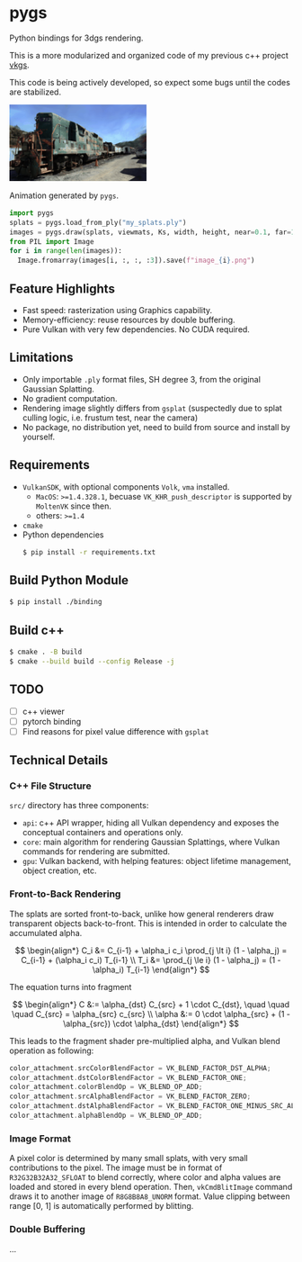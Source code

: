 # pygs
Python bindings for 3dgs rendering.

This is a more modularized and organized code of my previous c++ project [vkgs](https://github.com/jaesung-cs/vkgs).

This code is being actively developed, so expect some bugs until the codes are stabilized.

![](/media/train.gif)

Animation generated by `pygs`.
```python
import pygs
splats = pygs.load_from_ply("my_splats.ply")
images = pygs.draw(splats, viewmats, Ks, width, height, near=0.1, far=1e3).numpy()  # (C, H, W, 3)
from PIL import Image
for i in range(len(images)):
  Image.fromarray(images[i, :, :, :3]).save(f"image_{i}.png")
```

## Feature Highlights
- Fast speed: rasterization using Graphics capability.
- Memory-efficiency: reuse resources by double buffering.
- Pure Vulkan with very few dependencies. No CUDA required.

## Limitations
- Only importable `.ply` format files, SH degree 3, from the original Gaussian Splatting.
- No gradient computation.
- Rendering image slightly differs from `gsplat` (suspectedly due to splat culling logic, i.e. frustum test, near the camera)
- No package, no distribution yet, need to build from source and install by yourself.

## Requirements
- `VulkanSDK`, with optional components `Volk`, `vma` installed.
  - `MacOS`: `>=1.4.328.1`, becuase `VK_KHR_push_descriptor` is supported by `MoltenVK` since then.
  - others: `>=1.4`
- `cmake`
- Python dependencies
  ```bash
  $ pip install -r requirements.txt
  ```

## Build Python Module
```bash
$ pip install ./binding
```

## Build c++
```bash
$ cmake . -B build
$ cmake --build build --config Release -j
```

## TODO
- [ ] c++ viewer
- [ ] pytorch binding
- [ ] Find reasons for pixel value difference with `gsplat`

## Technical Details

### C++ File Structure
`src/` directory has three components:
- `api`: c++ API wrapper, hiding all Vulkan dependency and exposes the conceptual containers and operations only.
- `core`: main algorithm for rendering Gaussian Splattings, where Vulkan commands for rendering are submitted.
- `gpu`: Vulkan backend, with helping features: object lifetime management, object creation, etc.

### Front-to-Back Rendering
The splats are sorted front-to-back, unlike how general renderers draw transparent objects back-to-front.
This is intended in order to calculate the accumulated alpha.

$$
\begin{align*}
C_i &= C_{i-1} + \alpha_i c_i \prod_{j \lt i} (1 - \alpha_j) = C_{i-1} + (\alpha_i c_i) T_{i-1} \\
T_i &= \prod_{j \le i} (1 - \alpha_j) = (1 - \alpha_i) T_{i-1}
\end{align*}
$$

The equation turns into fragment

$$
\begin{align*}
C &:= \alpha_{dst} C_{src} + 1 \cdot C_{dst}, \quad \quad \quad C_{src} = \alpha_{src} c_{src} \\
\alpha &:= 0 \cdot \alpha_{src} + (1 - \alpha_{src}) \cdot \alpha_{dst}
\end{align*}
$$

This leads to the fragment shader pre-multiplied alpha, and Vulkan blend operation as following:
```c++
color_attachment.srcColorBlendFactor = VK_BLEND_FACTOR_DST_ALPHA;
color_attachment.dstColorBlendFactor = VK_BLEND_FACTOR_ONE;
color_attachment.colorBlendOp = VK_BLEND_OP_ADD;
color_attachment.srcAlphaBlendFactor = VK_BLEND_FACTOR_ZERO;
color_attachment.dstAlphaBlendFactor = VK_BLEND_FACTOR_ONE_MINUS_SRC_ALPHA;
color_attachment.alphaBlendOp = VK_BLEND_OP_ADD;
```

### Image Format
A pixel color is determined by many small splats, with very small contributions to the pixel.
The image must be in format of `R32G32B32A32_SFLOAT` to blend correctly, where color and alpha values are loaded and stored in every blend operation.
Then, `vkCmdBlitImage` command draws it to another image of `R8G8B8A8_UNORM` format.
Value clipping between range [0, 1] is automatically performed by blitting.

### Double Buffering
...
